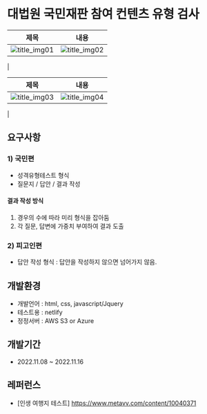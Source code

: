 # 대법원 국민재판 참여 컨텐츠 유형 검사 


|제목|내용|
|------|------|
|![title_img01](https://user-images.githubusercontent.com/55049159/201449154-3b91d106-9a07-488b-b163-95e5eed842bb.png)|![title_img02](https://user-images.githubusercontent.com/55049159/201656793-0a9f4581-7956-4d4a-bf1e-c14efe4df17d.png)
|


|제목|내용|
|------|------|
|![title_img03](https://user-images.githubusercontent.com/55049159/201656819-403a5853-fd3d-45c7-8962-385bfd782d5b.png)|![title_img04](https://user-images.githubusercontent.com/55049159/201656843-da5c5a5b-2522-4ec2-82d1-3838abe8e78e.png)
|
## 요구사항
### 1) 국민편 
- 성격유형테스트 형식
- 질문지 / 답안 / 결과 작성 

#### 결과 작성 방식 
1. 경우의 수에 따라 미리 형식을 잡아둠
2. 각 질문, 답변에 가중치 부여하여 결과 도출 
  
### 2) 피고인편 
- 답안 작성 형식 : 답안을 작성하지 않으면 넘어가지 않음. 

## 개발환경
- 개발언어 : html, css, javascript/Jquery
- 테스트용 : netlify 
- 정정서버 : AWS S3 or Azure

## 개발기간 
- 2022.11.08 ~ 2022.11.16

## 레퍼런스
- [인생 여행지 테스트] https://www.metavv.com/content/10040371
